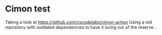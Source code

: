 # Cimon test

Taking a look at https://github.com/cycodelabs/cimon-action
Using a old repository with outdated dependencies to have it luring out of the reserve...